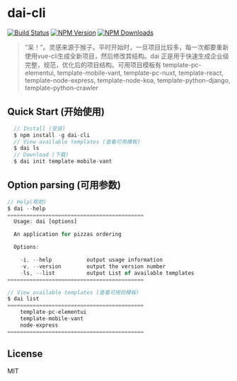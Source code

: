 # dai-cli

[![Build Status](https://api.travis-ci.org/tj/commander.js.svg?branch=master)](http://travis-ci.org/tj/commander.js)
[![NPM Version](http://img.shields.io/npm/v/commander.svg?style=flat)](https://www.npmjs.com/package/dai-cli)
[![NPM Downloads](https://img.shields.io/npm/dm/commander.svg?style=flat)](https://npmcharts.com/compare/dai-cli?minimal=true)
> “呆！”。灵感来源于猴子。平时开始时，一旦项目比较多，每一次都要重新使用vue-cli生成全新项目，然后修改其结构。dai 正是用于快速生成企业级完整，规范，优化后的项目结构。可用项目模板有 template-pc-elementui, template-mobile-vant, template-pc-nuxt, template-react, template-node-express, template-node-koa, template-python-django, template-python-crawler

## Quick Start (开始使用)

```js
  // Install (安装)
  $ npm install -g dai-cli
  // View available templates (查看可用模板)
  $ dai ls
  // Download (下载)
  $ dai init template-mobile-vant
```

## Option parsing (可用参数)

```js
// Help(帮助)
$ dai --help
===========================================
  Usage: dai [options]

  An application for pizzas ordering

  Options:

    -i, --help           output usage information
    -v, --version        output the version number
    -ls, --list          output List of available templates
===========================================

// View available templates (查看可用的模板)
$ dai list
===========================================
    template-pc-elementui
    template-mobile-vant
    node-express
===========================================
```

## License

MIT
